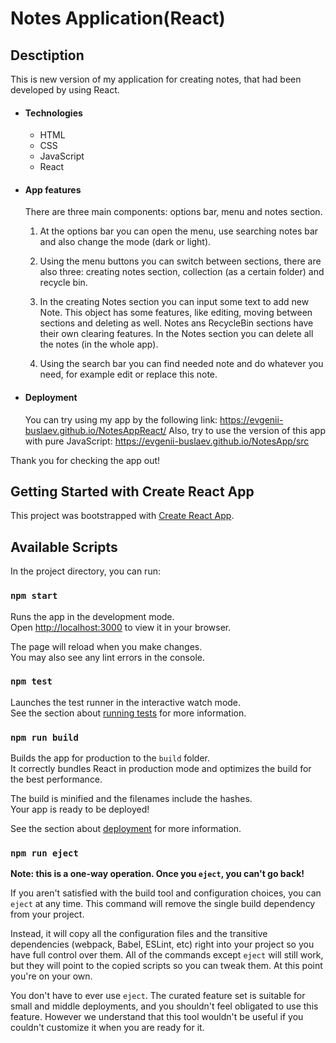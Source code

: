 # Notes Application(React)

## Desctiption

This is new version of my application for creating notes, that had been developed by using React.

- #### Technologies
  - HTML
  - CSS
  - JavaScript
  - React

* #### App features

  There are three main components: options bar, menu and notes section.

  1. At the options bar you can open the menu, use searching notes bar and also change the mode (dark or light).

  2. Using the menu buttons you can switch between sections, there are also three: creating notes section, collection (as a certain folder) and recycle bin.

  3. In the creating Notes section you can input some text to add new Note. This object has some features, like editing, moving between sections and deleting as well. Notes ans RecycleBin sections have their own clearing features. In the Notes section you can delete all the notes (in the whole app).

  4. Using the search bar you can find needed note and do whatever you need, for example edit or replace this note.

* #### Deployment
  You can try using my app by the following link: https://evgenii-buslaev.github.io/NotesAppReact/
  Also, try to use the version of this app with pure JavaScript: https://evgenii-buslaev.github.io/NotesApp/src

Thank you for checking the app out!

## Getting Started with Create React App

This project was bootstrapped with [Create React App](https://github.com/facebook/create-react-app).

## Available Scripts

In the project directory, you can run:

### `npm start`

Runs the app in the development mode.\
Open [http://localhost:3000](http://localhost:3000) to view it in your browser.

The page will reload when you make changes.\
You may also see any lint errors in the console.

### `npm test`

Launches the test runner in the interactive watch mode.\
See the section about [running tests](https://facebook.github.io/create-react-app/docs/running-tests) for more information.

### `npm run build`

Builds the app for production to the `build` folder.\
It correctly bundles React in production mode and optimizes the build for the best performance.

The build is minified and the filenames include the hashes.\
Your app is ready to be deployed!

See the section about [deployment](https://facebook.github.io/create-react-app/docs/deployment) for more information.

### `npm run eject`

**Note: this is a one-way operation. Once you `eject`, you can't go back!**

If you aren't satisfied with the build tool and configuration choices, you can `eject` at any time. This command will remove the single build dependency from your project.

Instead, it will copy all the configuration files and the transitive dependencies (webpack, Babel, ESLint, etc) right into your project so you have full control over them. All of the commands except `eject` will still work, but they will point to the copied scripts so you can tweak them. At this point you're on your own.

You don't have to ever use `eject`. The curated feature set is suitable for small and middle deployments, and you shouldn't feel obligated to use this feature. However we understand that this tool wouldn't be useful if you couldn't customize it when you are ready for it.
